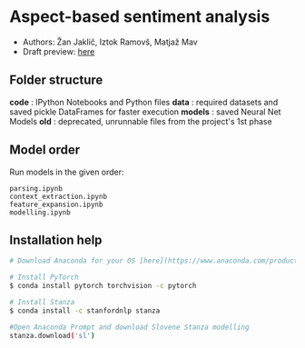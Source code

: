 # Aspect-based sentiment analysis
- Authors: Žan Jaklič, Iztok Ramovš, Matjaž Mav
- Draft preview: [here](https://www.overleaf.com/8497658145vrdhbgxccgsd)

## Folder structure
**code** : IPython Notebooks and Python files
**data** : required datasets and saved pickle DataFrames for faster execution
**models** : saved Neural Net Models 
**old** : deprecated, unrunnable files from the project's 1st phase


## Model order
Run models in the given order:
```
parsing.ipynb
context_extraction.ipynb
feature_expansion.ipynb
modelling.ipynb
```

## Installation help
```bash
# Download Anaconda for your OS [here](https://www.anaconda.com/products/individual)

# Install PyTorch
$ conda install pytorch torchvision -c pytorch

# Install Stanza
$ conda install -c stanfordnlp stanza

#Open Anaconda Prompt and download Slovene Stanza modelling
stanza.download('sl')
```